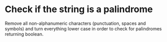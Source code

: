# Check if the string is a palindrome

Remove all non-alphanumeric characters (punctuation, spaces and symbols) and turn everything lower case in order to check for palindromes returning boolean.
